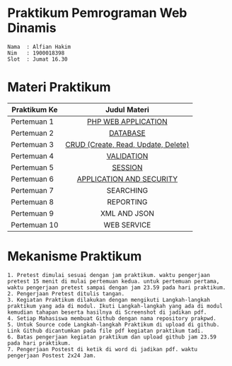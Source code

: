 <h1>Praktikum Pemrograman Web Dinamis </h1>

```
Nama  : Alfian Hakim
Nim   : 1900018398
Slot  : Jumat 16.30
```

<h1>Materi Praktikum</h1>

| Praktikum Ke | Judul Materi |
| ------------- |:-------------:|
| Pertemuan 1  | <a href="https://github.com/alfiankidz/prakpwd/tree/main/Pertemuan%201" target="_blank">PHP WEB APPLICATION</a> |
| Pertemuan 2  | <a href="https://github.com/alfiankidz/prakpwd/tree/main/Pertemuan%202" target="_blank">DATABASE</a> |
| Pertemuan 3  | <a href="https://github.com/alfiankidz/prakpwd/tree/main/Pertemuan%203" target="_blank">CRUD (Create, Read, Update, Delete)</a> |
| Pertemuan 4  | <a href="https://github.com/alfiankidz/prakpwd/tree/main/Pertemuan%204" target="_blank">VALIDATION</a> |
| Pertemuan 5  | <a href="https://github.com/alfiankidz/prakpwd/tree/main/Pertemuan%205" target="_blank">SESSION</a> |
| Pertemuan 6  | <a href="https://github.com/alfiankidz/prakpwd/tree/main/Pertemuan%206" target="_blank">APPLICATION AND SECURITY</a> |
| Pertemuan 7  | SEARCHING |
| Pertemuan 8  | REPORTING |
| Pertemuan 9  | XML AND JSON |
| Pertemuan 10  | WEB SERVICE |

<h1>Mekanisme Praktikum</h1>

```
1. Pretest dimulai sesuai dengan jam praktikum. waktu pengerjaan pretest 15 menit di mulai pertemuan kedua. untuk pertemuan pertama, waktu pengerjaan pretest sampai dengan jam 23.59 pada hari praktikum.
2. Pengerjaan Pretest ditulis tangan.
3. Kegiatan Praktikum dilakukan dengan mengikuti Langkah-langkah praktikum yang ada di modul. Ikuti Langkah-langkah yang ada di modul kemudian tahapan beserta hasilnya di Screenshot di jadikan pdf.
4. Setiap Mahasiswa membuat Github dengan nama repository prakpwd.
5. Untuk Source code Langkah-langkah Praktikum di upload di github. Link Github dicantumkan pada file pdf kegiatan praktikum tadi.
6. Batas pengerjaan kegiatan praktikum dan upload github jam 23.59 pada hari praktikum.
7. Pengerjaan Postest di ketik di word di jadikan pdf. waktu pengerjaan Postest 2x24 Jam.
```
